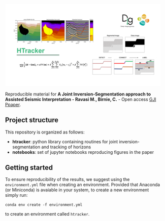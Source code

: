 ![HTracker](https://github.com/DIG-Kaust/HTracker/blob/main/logo.png)

Reproducible material for **A Joint Inversion-Segmentation approach to Assisted Seismic Interpretation -
Ravasi M., Birnie, C.** - Open access [GJI Ppaper](https://academic.oup.com/gji/article-abstract/228/2/893/6374557).

## Project structure
This repository is organized as follows:
* **htracker**:   python library containing routines for joint inversion-segmentation and tracking of horizons 
* **notebooks**:  set of jupyter notebooks reproducing figures in the paper

## Getting started
To ensure reproducibility of the results, we suggest using the `environment.yml` file when creating an environment.
Provided that Anaconda (or Miniconda) is avaiable in your system, to create a new environment simply run:

```
conda env create -f environment.yml
```

to create an environment called `htracker`.